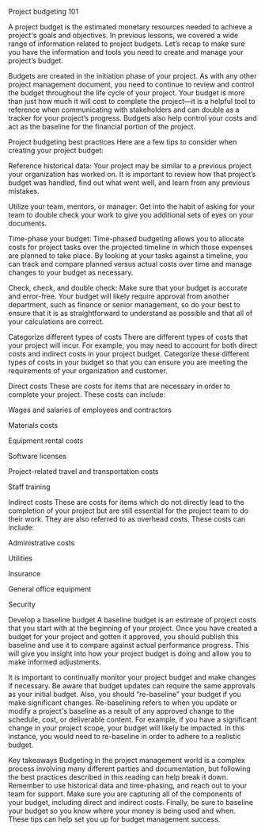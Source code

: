 Project budgeting 101

A project budget is the estimated monetary resources needed to achieve a project's goals and objectives. In previous lessons, we covered a wide range of information related to project budgets. Let’s recap to make sure you have the information and tools you need to create and manage your project’s budget.

Budgets are created in the initiation phase of your project. As with any other project management document, you need to continue to review and control the budget throughout the life cycle of your project. Your budget is more than just how much it will cost to complete the project—it is a helpful tool to reference when communicating with stakeholders and can double as a tracker for your project’s progress. Budgets also help control your costs and act as the baseline for the financial portion of the project. 


Project budgeting best practices
Here are a few tips to consider when creating your project budget:

Reference historical data: Your project may be similar to a previous project your organization has worked on. It is important to review how that project’s budget was handled, find out what went well, and learn from any previous mistakes.

Utilize your team, mentors, or manager: Get into the habit of asking for your team to double check your work to give you additional sets of eyes on your documents.

Time-phase your budget: Time-phased budgeting allows you to allocate costs for project tasks over the projected timeline in which those expenses are planned to take place. By looking at your tasks against a timeline, you can track and compare planned versus actual costs over time and manage changes to your budget as necessary.

Check, check, and double check: Make sure that your budget is accurate and error-free. Your budget will likely require approval from another department, such as finance or senior management, so do your best to ensure that it is as straightforward to understand as possible and that all of your calculations are correct.

Categorize different types of costs
There are different types of costs that your project will incur. For example, you may need to account for both direct costs and indirect costs in your project budget. Categorize these different types of costs in your budget so that you can ensure you are meeting the requirements of your organization and customer. 

Direct costs
These are costs for items that are necessary in order to complete your project. These costs can include:

Wages and salaries of employees and contractors 

Materials costs

Equipment rental costs

Software licenses 

Project-related travel and transportation costs

Staff training

Indirect costs
These are costs for items which do not directly lead to the completion of your project but are still essential for the project team to do their work. They are also referred to as overhead costs. These costs can include:

Administrative costs

Utilities

Insurance 

General office equipment 

Security

Develop a baseline budget
A baseline budget is an estimate of project costs that you start with at the beginning of your project. Once you have created a budget for your project and gotten it approved, you should publish this baseline and use it to compare against actual performance progress. This will give you insight into how your project budget is doing and allow you to make informed adjustments.

It is important to continually monitor your project budget and make changes if necessary. Be aware that budget updates can require the same approvals as your initial budget. Also, you should “re-baseline” your budget if you make significant changes. Re-baselining refers to when you update or modify a project's baseline as a result of any approved change to the schedule, cost, or deliverable content. For example, if you have a significant change in your project scope, your budget will likely be impacted. In this instance, you would need to re-baseline in order to adhere to a realistic budget.

Key takeaways
Budgeting in the project management world is a complex process involving many different parties and documentation, but following the best practices described in this reading can help break it down. Remember to use historical data and time-phasing, and reach out to your team for support. Make sure you are capturing all of the components of your budget, including direct and indirect costs. Finally, be sure to baseline your budget so you know where your money is being used and when. These tips can help set you up for budget management success.

